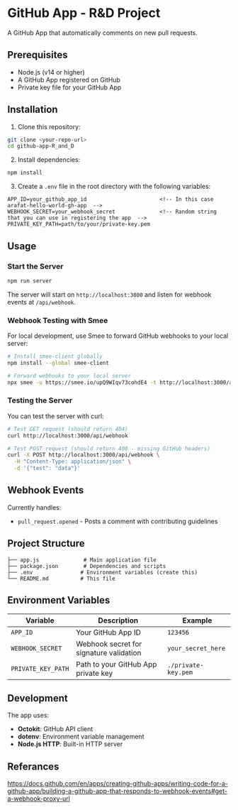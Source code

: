 
# GitHub App - R&D Project

A GitHub App that automatically comments on new pull requests.

## Prerequisites

- Node.js (v14 or higher)
- A GitHub App registered on GitHub
- Private key file for your GitHub App

## Installation

1. Clone this repository:
```bash
git clone <your-repo-url>
cd github-app-R_and_D
```

2. Install dependencies:
```bash
npm install
```

3. Create a `.env` file in the root directory with the following variables:
```env
APP_ID=your_github_app_id                       <!-- In this case arafat-hello-world-gh-app  -->
WEBHOOK_SECRET=your_webhook_secret              <!-- Random string that you can use in registering the app  -->
PRIVATE_KEY_PATH=path/to/your/private-key.pem
```

## Usage

### Start the Server

```bash
npm run server
```

The server will start on `http://localhost:3000` and listen for webhook events at `/api/webhook`.

### Webhook Testing with Smee

For local development, use Smee to forward GitHub webhooks to your local server:

```bash
# Install smee-client globally
npm install --global smee-client

# Forward webhooks to your local server
npx smee -u https://smee.io/upQ9WIqv73cohdE4 -t http://localhost:3000/api/webhook
```

### Testing the Server

You can test the server with curl:

```bash
# Test GET request (should return 404)
curl http://localhost:3000/api/webhook

# Test POST request (should return 400 - missing GitHub headers)
curl -X POST http://localhost:3000/api/webhook \
  -H "Content-Type: application/json" \
  -d '{"test": "data"}'
```


## Webhook Events

Currently handles:
- `pull_request.opened` - Posts a comment with contributing guidelines

## Project Structure

```
├── app.js              # Main application file
├── package.json        # Dependencies and scripts
├── .env               # Environment variables (create this)
└── README.md          # This file
```

## Environment Variables

| Variable | Description | Example |
|----------|-------------|---------|
| `APP_ID` | Your GitHub App ID | `123456` |
| `WEBHOOK_SECRET` | Webhook secret for signature validation | `your_secret_here` |
| `PRIVATE_KEY_PATH` | Path to your GitHub App private key | `./private-key.pem` |

## Development

The app uses:
- **Octokit**: GitHub API client
- **dotenv**: Environment variable management
- **Node.js HTTP**: Built-in HTTP server

## Referances

https://docs.github.com/en/apps/creating-github-apps/writing-code-for-a-github-app/building-a-github-app-that-responds-to-webhook-events#get-a-webhook-proxy-url